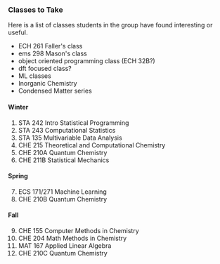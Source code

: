 ### Classes to Take

Here is a list of classes students in the group have found interesting or useful.

- ECH 261 Faller's class
- ems 298 Mason's class
- object oriented programming class (ECH 32B?)
- dft focused class?
- ML classes
- Inorganic Chemistry
- Condensed Matter series

#### Winter
1.	STA 242 Intro Statistical Programming
2.	STA 243 Computational Statistics
3.	STA 135 Multivariable Data Analysis
4.	CHE 215 Theoretical and Computational Chemistry
5.	CHE 210A Quantum Chemistry
6.	CHE 211B Statistical Mechanics

#### Spring
7.	ECS 171/271 Machine Learning
8.	CHE 210B Quantum Chemistry

#### Fall
9.	CHE 155 Computer Methods in Chemistry
10.	CHE 204 Math Methods in Chemistry
11.	MAT 167 Applied Linear Algebra
12.	CHE 210C Quantum Chemistry


